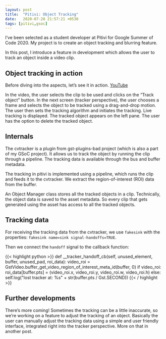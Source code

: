 ```yaml
---
layout: post
title:  "Pitivi: Object Tracking"
date:   2020-07-28 21:57:21 +0530
tags: [pitivi,gsoc]
---
```

I’ve been selected as a student developer at Pitivi for Google Summer of Code 2020.
My project is to create an object tracking and blurring feature.

In this post, I introduce a feature in development which allows the user to track an object inside a video clip.

## Object tracking in action
Before diving into the aspects, let’s see it in action. 
[YouTube](https://youtu.be/XdGxU19F_Hs)
	
In the video, the user selects the clip to be used and clicks on the “Track object” button. In the next screen (tracker perspective), the user chooses a frame and selects the object to be tracked using a drag-and-drop motion. The user then sets the tracking algorithm and initiates the tracking. Live tracking is displayed. The tracked object appears on the left pane. The user has the option to delete the tracked object.

## Internals		
The cvtracker is a plugin from gst-plugins-bad project (which is also a part of my GSoC project). It allows us to track the object by running the clip through a pipeline. The tracking data is available through the bus and buffer metadata.

The tracking in pitivi is implemented using a pipeline, which runs the clip and feeds it to the cvtracker. We extract the region-of-interest (ROI) data from the buffer.

An Object Manager class stores all the tracked objects in a clip. Technically, the object data is saved to the asset metadata. 
So every clip that gets generated using the asset has access to all the tracked objects.

## Tracking data
For receiving the tracking data from the cvtracker, we use `fakesink` with the properties: `fakesink name=sink signal-handoffs=TRUE`.

Then we connect the `handoff` signal to the callback function:

{{< highlight python >}}
def __tracker_handoff_cb(self, unused_element, buffer, unused_pad, roi_data):
    video_roi = GstVideo.buffer_get_video_region_of_interest_meta_id(buffer, 0)
    if video_roi:
        roi_data[buffer.pts] = (video_roi.x, video_roi.y, video_roi.w, video_roi.h)
    else:
        self.log("lost tracker at: %s" + str(buffer.pts / Gst.SECOND))
{{< / highlight >}}

## Further developments
There’s more coming!
Sometimes the tracking can be a little inaccurate, so we’re working on a feature to adjust the tracking of an object. Basically the user can manually adjust the tracking data using a simple and user friendly interface, integrated right into the tracker perspective. More on that in another post.
